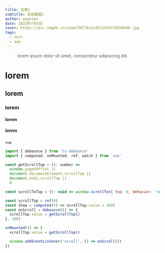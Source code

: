 ```yaml
---
title: 文章1
subtitle: 测试数据1
author: waynian
date: 2022年7月4日
cover: https://pic.imgdb.cn/item/5d776c5c451253d1783b9e9b.jpg
tags: 
  - test
  - aaa
---
```


> lorem ipsum dolor sit amet, consectetur adipiscing elit.

# lorem
## lorem
### lorem
#### lorem
##### lorem

`vue`

```js
import { debounce } from 'ts-debounce'
import { computed, onMounted, ref, watch } from 'vue'

const getScrollTop = (): number =>
  window.pageYOffset ||
  document.documentElement.scrollTop ||
  document.body.scrollTop ||
  0

const scrollToTop = (): void => window.scrollTo({ top: 0, behavior: 'smooth' })

const scrollTop = ref(0)
const show = computed(() => scrollTop.value > 300)
const onScroll = debounce(() => {
  scrollTop.value = getScrollTop()
}, 100)

onMounted(() => {
  scrollTop.value = getScrollTop()

  window.addEventListener('scroll', () => onScroll())
})
```